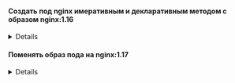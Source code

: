 #### Создать  под nginx имеративным и декларативным методом с образом nginx:1.16
<details>  

* Imperative
``` bash
kubectl run nginx --image=nginx:1.16
```
* Declarative
``` bash
kubectl run nginx --image=nginx:1.16 --dry-run=client -oyaml >nginx.yaml
kubectl create -f nginx.yaml
```
</details>

#### Поменять образ пода на nginx:1.17
<details>
``` bash
# Один варинат
kubectl edit pod nginx
# Второй вариант
vim nginx.yaml
kubectl replace -f nginx.yaml --force
```
</details>